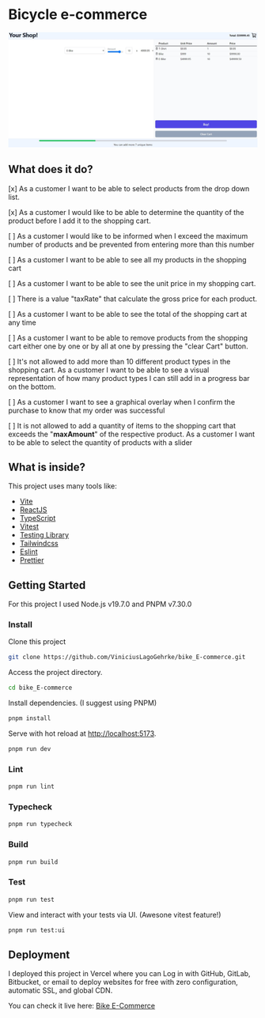 # Bicycle e-commerce

![Desktop Preview](desktop-preview.jpg)

## What does it do?

[x]  As a customer I want to be able to select products from the drop down list.

[x]  As a customer I would like to be able to determine the quantity of the product before I add it to the shopping cart.

[ ]  As a customer I would like to be informed when I exceed the maximum number of products and be prevented from entering more than this number

[ ]  As a customer I want to be able to see all my products in the shopping cart

[ ]  As a customer I want to be able to see the unit price in my shopping cart.

[ ] There is a value "taxRate" that calculate the gross price for each product.

[ ]  As a customer I want to be able to see the total of the shopping cart at any time

[ ]  As a customer I want to be able to remove products from the shopping cart either one by one or by all at one by pressing the "clear Cart" button.

[ ]  It's not allowed to add more than 10 different product types in the shopping cart. As a customer I want to be able to see a visual representation of how many product types I can still add in a progress bar on the bottom.

[ ]  As a customer I want to see a graphical overlay when I confirm the purchase to know that my order was successful

[ ]  It is not allowed to add a quantity of items to the shopping cart that exceeds the "**maxAmount**" of the respective product. As a customer I want to be able to select the quantity of products with a slider

## What is inside?

This project uses many tools like:

- [Vite](https://vitejs.dev)
- [ReactJS](https://reactjs.org)
- [TypeScript](https://www.typescriptlang.org)
- [Vitest](https://vitest.dev)
- [Testing Library](https://testing-library.com)
- [Tailwindcss](https://tailwindcss.com)
- [Eslint](https://eslint.org)
- [Prettier](https://prettier.io)

## Getting Started

For this project I used Node.js v19.7.0 and PNPM v7.30.0

### Install

Clone this project

```bash
git clone https://github.com/ViniciusLagoGehrke/bike_E-commerce.git
```

Access the project directory.

```bash
cd bike_E-commerce
```

Install dependencies. (I suggest using PNPM)

```bash
pnpm install
```

Serve with hot reload at <http://localhost:5173>.

```bash
pnpm run dev
```

### Lint

```bash
pnpm run lint
```

### Typecheck

```bash
pnpm run typecheck
```

### Build

```bash
pnpm run build
```

### Test

```bash
pnpm run test
```

View and interact with your tests via UI. (Awesone vitest feature!)

```bash
pnpm run test:ui
```

## Deployment

I deployed this project in Vercel where you can Log in with GitHub, GitLab, Bitbucket, or email to deploy websites for free with zero configuration, automatic SSL, and global CDN.

You can check it live here: [Bike E-Commerce]()

